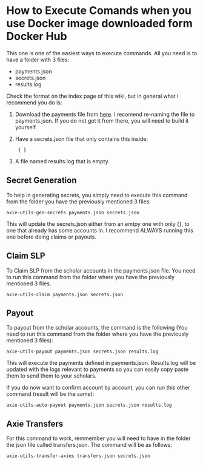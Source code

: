 # How to Execute Comands when you use Docker image downloaded form Docker Hub

This one is one of the easiest ways to execute commands. All you need is to have a folder with 3 files:

- payments.json
- secrets.json
- results.log

Check the format on the index page of this wiki, but in general what I recommend you do is:

1. Download the payments file from [here](https://axie.management/tracker/payments). I recomend re-naming the file to payments.json. If you do not get it from there, you will need to build it yourself.

2. Have a secrets.json file that only contains this inside:

        { }

3. A file named results.log that is empty.

## Secret Generation

To help in generating secrets, you simply need to execute this command from the folder you have the previously mentioned 3 files.

    axie-utils-gen-secrets payments.json secrets.json

This will update the secrets.json either from an emtpy one with only {}, to one that already has some accounts in. I recommend ALWAYS running this one before doing claims or payouts.

## Claim SLP

To Claim SLP from the scholar accounts in the payments.json file. You need to run this command from the folder where you have the previously mentioned 3 files.

    axie-utils-claim payments.json secrets.json

## Payout

To payout from the scholar accounts, the command is the following (You need to run this command from the folder where you have the previously mentioned 3 files):

    axie-utils-payout payments.json secrets.json results.log

This will execute the payments defined in payments.json. Results.log will be updated with the logs relevant to payments so you can easily copy paste them to send them to your scholars.

If you do now want to confirm account by account, you can run this other command (result will be the same):

    axie-utils-auto-payout payments.json secrets.json results.log

## Axie Transfers

For this command to work, remmember you will need to have in the folder the json file called transfers.json. The command will be as follows:

    axie-utils-transfer-axies transfers.json secrets.json
